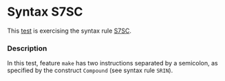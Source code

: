 # Syntax S7SC

This [test](.) is exercising the syntax rule [S7SC](../Readme.md).

### Description

In this test, feature `make` has two instructions separated by a semicolon, as specified by the construct `Compound` (see syntax rule `SRIN`).
